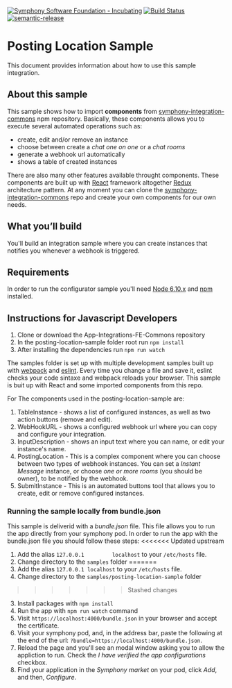 [![Symphony Software Foundation - Incubating](https://cdn.rawgit.com/symphonyoss/contrib-toolbox/master/images/ssf-badge-incubating.svg)](https://symphonyoss.atlassian.net/wiki/display/FM/Incubating) [![Build Status](https://travis-ci.org/symphonyoss/App-Integrations-FE-Commons.svg?branch=dev)](https://travis-ci.org/symphonyoss/App-Integrations-FE-Commons) [![semantic-release](https://img.shields.io/badge/%20%20%F0%9F%93%A6%F0%9F%9A%80-semantic--release-e10079.svg)](https://github.com/semantic-release/semantic-release)

# Posting Location Sample
This document provides information about how to use this sample integration.

## About this sample
This sample shows how to import __components__ from [symphony-integration-commons][commons] npm repository. Basically, these components allows you to execute several automated operations such as: 
* create, edit and/or remove an instance
* choose between create a _chat one on one_ or a _chat rooms_
* generate a webhook url automatically
* shows a table of created instances

There are also many other features available throught components. These components are built up with [React][react] framework altogether [Redux][redux] architecture pattern. At any moment you can clone the [symphony-integration-commons][commons] repo and create your own components for our own needs.

## What you’ll build
You'll build an integration sample where you can create instances that notifies you whenever a webhook is triggered.

## Requirements
In order to run the configurator sample you'll need [Node 6.10.x][node] and [npm][npm] installed.

## Instructions for Javascript Developers 
1. Clone or download the App-Integrations-FE-Commons repository
2. In the posting-location-sample folder root run `npm install`
3. After installing the dependencies run `npm run watch`

The samples folder is set up with multiple development samples built up with [webpack][webpack] and [eslint][eslint]. Every time you change a file and save it, eslint checks your code sintaxe and webpack reloads your browser. This sample is buit up with React and some imported components from this repo.

For The components used in the posting-location-sample are:
1. TableInstance - shows a list of configured instances, as well as two action buttons (remove and edit).
2. WebHookURL - shows a configured webhook url where you can copy and configure your integration.
3. InputDescription - shows an input text where you can name, or edit your instance's name.
4. PostingLocation - This is a complex component where you can choose between two types of webhook instances. You can set a _Instant Message_ instance, or choose _one or more rooms_ (you should be owner), to be notified by the webhook.
5. SubmitInstance - This is an automated buttons tool that allows you to create, edit or remove configured instances.

### Running the sample locally from bundle.json
This sample is deliverid with a *bundle.json* file. This file allows you to run the app directly from your symphony pod. In order to run the app with the bundle.json file you should follow these steps:
<<<<<<< Updated upstream
1. Add the alias `127.0.0.1         localhost` to your `/etc/hosts` file.
2. Change directory to the `samples` folder
=======
1. Add the alias `127.0.0.1 localhost` to your `/etc/hosts` file.
2. Change directory to the `samples/posting-location-sample` folder
>>>>>>> Stashed changes
3. Install packages with `npm install`
4. Run the app with `npm run watch` command
5. Visit `https://localhost:4000/bundle.json` in your browser and accept the certificate.
6. Visit your symphony pod, and, in the address bar, paste the following at the end of the url:  `?bundle=https://localhost:4000/bundle.json`. 
7. Reload the page and you'll see an modal window asking you to allow the appliction to run. Check the _I have verified the app configurations_ checkbox. 
8. Find your application in the _Symphony market_ on your pod, click _Add_, and then, _Configure_.

[commons]: https://www.npmjs.com/package/symphony-integration-commons
[eslint]: http://eslint.org/
[node]: https://nodejs.org/en/
[npm]: https://www.npmjs.com/
[react]: https://facebook.github.io/react/
[redux]: http://redux.js.org/
[webpack]: https://webpack.github.io/
